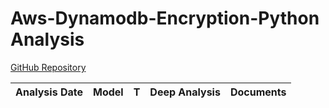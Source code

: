 # Aws-Dynamodb-Encryption-Python Analysis

[GitHub Repository](https://github.com/aws/aws-dynamodb-encryption-python)

| Analysis Date | Model | T | Deep Analysis | Documents |
|---------------|-------|---|:-------------:|-----------|